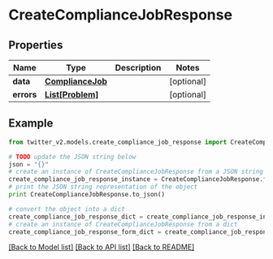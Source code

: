# CreateComplianceJobResponse


## Properties
Name | Type | Description | Notes
------------ | ------------- | ------------- | -------------
**data** | [**ComplianceJob**](ComplianceJob.md) |  | [optional] 
**errors** | [**List[Problem]**](Problem.md) |  | [optional] 

## Example

```python
from twitter_v2.models.create_compliance_job_response import CreateComplianceJobResponse

# TODO update the JSON string below
json = "{}"
# create an instance of CreateComplianceJobResponse from a JSON string
create_compliance_job_response_instance = CreateComplianceJobResponse.from_json(json)
# print the JSON string representation of the object
print CreateComplianceJobResponse.to_json()

# convert the object into a dict
create_compliance_job_response_dict = create_compliance_job_response_instance.to_dict()
# create an instance of CreateComplianceJobResponse from a dict
create_compliance_job_response_form_dict = create_compliance_job_response.from_dict(create_compliance_job_response_dict)
```
[[Back to Model list]](../README.md#documentation-for-models) [[Back to API list]](../README.md#documentation-for-api-endpoints) [[Back to README]](../README.md)


